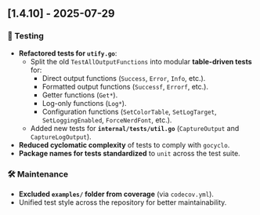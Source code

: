 ## [1.4.10] - 2025-07-29

### 🧪 Testing

- **Refactored tests for `utify.go`**:
  - Split the old `TestAllOutputFunctions` into modular **table-driven tests** for:
    - Direct output functions (`Success`, `Error`, `Info`, etc.).
    - Formatted output functions (`Successf`, `Errorf`, etc.).
    - Getter functions (`Get*`).
    - Log-only functions (`Log*`).
    - Configuration functions (`SetColorTable`, `SetLogTarget`, `SetLoggingEnabled`, `ForceNerdFont`, etc.).
  - Added new tests for **`internal/tests/util.go`** (`CaptureOutput` and `CaptureLogOutput`).
- **Reduced cyclomatic complexity** of tests to comply with `gocyclo`.
- **Package names for tests standardized** to `unit` across the test suite.

### 🛠 Maintenance

- **Excluded `examples/` folder from coverage** (via `codecov.yml`).
- Unified test style across the repository for better maintainability.